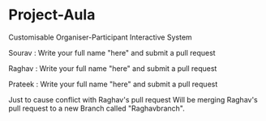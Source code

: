 # Project-Aula
Customisable Organiser-Participant Interactive System

Sourav : Write your full name "here" and submit a pull request

Raghav : Write your full name "here" and submit a pull request

Prateek : Write your full name "here" and submit a pull request

Just to cause conflict with Raghav's pull request
Will be merging Raghav's pull request to a new Branch called "Raghavbranch".